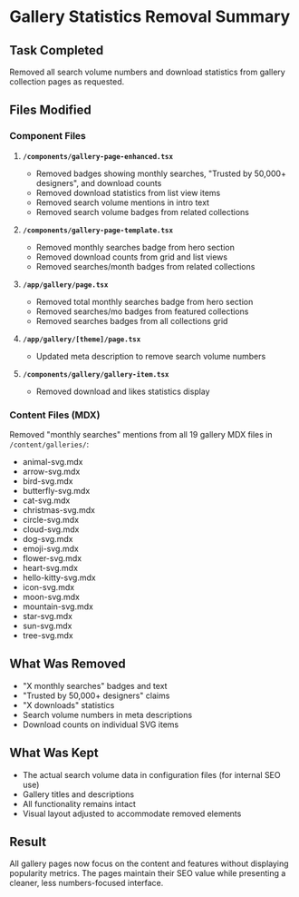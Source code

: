 # Gallery Statistics Removal Summary

## Task Completed
Removed all search volume numbers and download statistics from gallery collection pages as requested.

## Files Modified

### Component Files
1. **`/components/gallery-page-enhanced.tsx`**
   - Removed badges showing monthly searches, "Trusted by 50,000+ designers", and download counts
   - Removed download statistics from list view items
   - Removed search volume mentions in intro text
   - Removed search volume badges from related collections

2. **`/components/gallery-page-template.tsx`**
   - Removed monthly searches badge from hero section
   - Removed download counts from grid and list views
   - Removed searches/month badges from related collections

3. **`/app/gallery/page.tsx`**
   - Removed total monthly searches badge from hero section
   - Removed searches/mo badges from featured collections
   - Removed searches badges from all collections grid

4. **`/app/gallery/[theme]/page.tsx`**
   - Updated meta description to remove search volume numbers

5. **`/components/gallery/gallery-item.tsx`**
   - Removed download and likes statistics display

### Content Files (MDX)
Removed "monthly searches" mentions from all 19 gallery MDX files in `/content/galleries/`:
- animal-svg.mdx
- arrow-svg.mdx
- bird-svg.mdx
- butterfly-svg.mdx
- cat-svg.mdx
- christmas-svg.mdx
- circle-svg.mdx
- cloud-svg.mdx
- dog-svg.mdx
- emoji-svg.mdx
- flower-svg.mdx
- heart-svg.mdx
- hello-kitty-svg.mdx
- icon-svg.mdx
- moon-svg.mdx
- mountain-svg.mdx
- star-svg.mdx
- sun-svg.mdx
- tree-svg.mdx

## What Was Removed
- "X monthly searches" badges and text
- "Trusted by 50,000+ designers" claims
- "X downloads" statistics
- Search volume numbers in meta descriptions
- Download counts on individual SVG items

## What Was Kept
- The actual search volume data in configuration files (for internal SEO use)
- Gallery titles and descriptions
- All functionality remains intact
- Visual layout adjusted to accommodate removed elements

## Result
All gallery pages now focus on the content and features without displaying popularity metrics. The pages maintain their SEO value while presenting a cleaner, less numbers-focused interface.